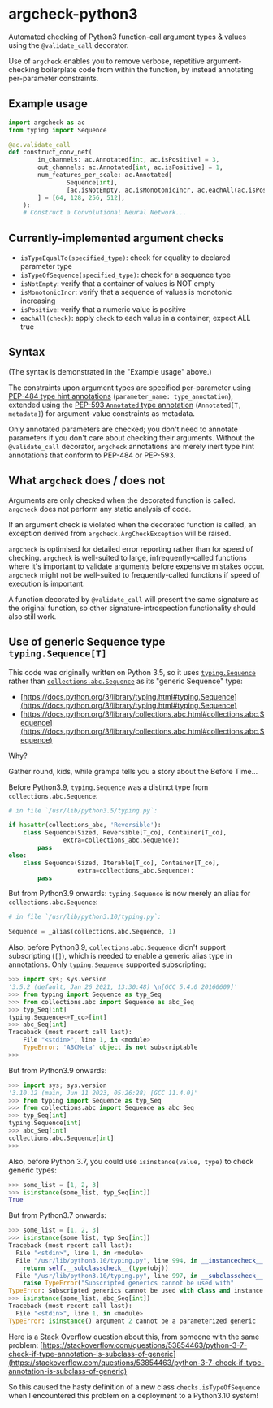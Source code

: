 argcheck-python3
================

Automated checking of Python3 function-call argument types &amp; values
using the `@validate_call` decorator.

Use of `argcheck` enables you to remove verbose, repetitive argument-checking
boilerplate code from within the function, by instead annotating per-parameter
constraints.

Example usage
-------------

```python
import argcheck as ac
from typing import Sequence

@ac.validate_call
def construct_conv_net(
        in_channels: ac.Annotated[int, ac.isPositive] = 3,
        out_channels: ac.Annotated[int, ac.isPositive] = 1,
        num_features_per_scale: ac.Annotated[
                Sequence[int],
                [ac.isNotEmpty, ac.isMonotonicIncr, ac.eachAll(ac.isPositive)]
        ] = [64, 128, 256, 512],
    ):
    # Construct a Convolutional Neural Network...
```

Currently-implemented argument checks
-------------------------------------

- `isTypeEqualTo(specified_type)`: check for equality to declared parameter type
- `isTypeOfSequence(specified_type)`: check for a sequence type
- `isNotEmpty`: verify that a container of values is NOT empty
- `isMonotonicIncr`: verify that a sequence of values is monotonic increasing
- `isPositive`: verify that a numeric value is positive
- `eachAll(check)`: apply `check` to each value in a container; expect ALL true

Syntax
------

(The syntax is demonstrated in the "Example usage" above.)

The constraints upon argument types are specified per-parameter
using [PEP-484 type hint annotations](https://peps.python.org/pep-0484/)
(`parameter_name: type_annotation`), extended using
the [PEP-593 `Annotated` type annotation](https://peps.python.org/pep-0593/)
(`Annotated[T, metadata]`) for argument-value constraints as metadata.

Only annotated parameters are checked; you don't need to annotate
parameters if you don't care about checking their arguments.
Without the `@validate_call` decorator, `argcheck` annotations are
merely inert type hint annotations that conform to PEP-484 or PEP-593.

What `argcheck` does / does not
-------------------------------

Arguments are only checked when the decorated function is called.
`argcheck` does not perform any static analysis of code.

If an argument check is violated when the decorated function is called,
an exception derived from `argcheck.ArgCheckException` will be raised.

`argcheck` is optimised for detailed error reporting rather than for speed
of checking.  `argcheck` is well-suited to large, infrequently-called
functions where it's important to validate arguments before expensive
mistakes occur.  `argcheck` might not be well-suited to frequently-called
functions if speed of execution is important.

A function decorated by `@validate_call` will present the same signature
as the original function, so other signature-introspection functionality
should also still work.

Use of generic Sequence type `typing.Sequence[T]`
-------------------------------------------------

This code was originally written on Python 3.5, so it uses
[`typing.Sequence`](https://docs.python.org/3/library/typing.html#typing.Sequence)
rather than
[`collections.abc.Sequence`](https://docs.python.org/3/library/collections.abc.html#collections.abc.Sequence)
as its "generic Sequence" type:

- [https://docs.python.org/3/library/typing.html#typing.Sequence](https://docs.python.org/3/library/typing.html#typing.Sequence)
- [https://docs.python.org/3/library/collections.abc.html#collections.abc.Sequence](https://docs.python.org/3/library/collections.abc.html#collections.abc.Sequence)

Why?

Gather round, kids, while grampa tells you a story about the Before Time...

Before Python3.9,
`typing.Sequence` was a distinct type from `collections.abc.Sequence`:

```python
# in file `/usr/lib/python3.5/typing.py`:

if hasattr(collections_abc, 'Reversible'):
    class Sequence(Sized, Reversible[T_co], Container[T_co],
               extra=collections_abc.Sequence):
        pass
else:
    class Sequence(Sized, Iterable[T_co], Container[T_co],
                   extra=collections_abc.Sequence):
        pass
```

But from Python3.9 onwards:
`typing.Sequence` is now merely an alias for `collections.abc.Sequence`:

```python
# in file `/usr/lib/python3.10/typing.py`:

Sequence = _alias(collections.abc.Sequence, 1)
```

Also, before Python3.9,
`collections.abc.Sequence` didn't support subscripting (`[]`),
which is needed to enable a generic alias type in annotations.
Only `typing.Sequence` supported subscripting:

```python
>>> import sys; sys.version
'3.5.2 (default, Jan 26 2021, 13:30:48) \n[GCC 5.4.0 20160609]'
>>> from typing import Sequence as typ_Seq
>>> from collections.abc import Sequence as abc_Seq
>>> typ_Seq[int]
typing.Sequence<+T_co>[int]
>>> abc_Seq[int]
Traceback (most recent call last):
    File "<stdin>", line 1, in <module>
    TypeError: 'ABCMeta' object is not subscriptable
>>>
```

But from Python3.9 onwards:

```python
>>> import sys; sys.version
'3.10.12 (main, Jun 11 2023, 05:26:28) [GCC 11.4.0]'
>>> from typing import Sequence as typ_Seq
>>> from collections.abc import Sequence as abc_Seq
>>> typ_Seq[int]
typing.Sequence[int]
>>> abc_Seq[int]
collections.abc.Sequence[int]
>>>
```

Also, before Python 3.7,
you could use `isinstance(value, type)` to check generic types:

```python
>>> some_list = [1, 2, 3]
>>> isinstance(some_list, typ_Seq[int])
True
```

But from Python3.7 onwards:

```python
>>> some_list = [1, 2, 3]
>>> isinstance(some_list, typ_Seq[int])
Traceback (most recent call last):
  File "<stdin>", line 1, in <module>
  File "/usr/lib/python3.10/typing.py", line 994, in __instancecheck__
    return self.__subclasscheck__(type(obj))
  File "/usr/lib/python3.10/typing.py", line 997, in __subclasscheck__
    raise TypeError("Subscripted generics cannot be used with"
TypeError: Subscripted generics cannot be used with class and instance checks
>>> isinstance(some_list, abc_Seq[int])
Traceback (most recent call last):
  File "<stdin>", line 1, in <module>
TypeError: isinstance() argument 2 cannot be a parameterized generic
```

Here is a Stack Overflow question about this,
from someone with the same problem:
[https://stackoverflow.com/questions/53854463/python-3-7-check-if-type-annotation-is-subclass-of-generic](https://stackoverflow.com/questions/53854463/python-3-7-check-if-type-annotation-is-subclass-of-generic)

So this caused the hasty definition of a new class `checks.isTypeOfSequence`
when I encountered this problem on a deployment to a Python3.10 system!
